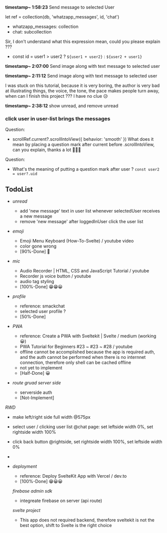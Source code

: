 __**timestamp~ 1:58:23**__
Send message to selected User

let ref = collection(db, 'whatzapp_messages', id, 'chat')
- whatzapp_messages: collection
- chat: subcollection

Sir, I don't understand what this expression mean, could you please explain ???
- const id = user1 > user2 ? `${user1 + user2}` : `${user2 + user1}` 

__**timestamp~ 2:07:00**__
Send image along with text message to selected user

__**timestamp~ 2:11:12**__
Send image along with text message to selected user

I was stuck on this tutorial, because it is very boring, the author is very bad at illustrating things, the voice, the tone, the pace makes people turn away, when can I finish this project ??? I have no clue 😥

__**timestamp~ 2:38:12**__
show unread, and remove unread

### click user in user-list brings the messages

Question:
- scrollRef.current?.scrollIntoView({ behavior: 'smooth' })
What does it mean by placing a question mark after current before .scrollIntoView, can you explain, thanks a lot 🙏🙏🙏

Question: 
- What's the meaning of putting a question mark after user ?
`const user2 = user?.uid`

## TodoList

- _*unread*_ 
  - add 'new message' text in user list whenever selectedUser receives a new message
  - remove 'new message' after loggedInUser click the user list 

- _*emoji*_
  - Emoji Menu Keyboard (How-To-Svelte) / youtube video
  - color gone wrong
  - [90%-Done] 🙂

- _*mic*_ 
  - Audio Recorder | HTML, CSS and JavaScript Tutorial / youtube
  - Recorder js voice button / youtube
  - audio tag styling
  - [100%-Done] 😁😁😀

- _*profile*_
  - reference: smackchat
  - selected user profile ?
  - [50%-Done]

- _*PWA*_
  - reference: Create a PWA with Sveltekit | Svelte / medium (working 😀)
  - PWA Tutorial for Beginners #23 ~ #23 ~ #28 / youtube
  - offline cannot be accomplished because the app is required auth, and the auth cannot be performed when there is no internnet connection, therefore only shell can be cached offline
  - not yet to implement
  - [Half-Done] 😀

- _*route gruad server side*_
  - serverside auth
  - [Not-Implement] 

 _*RWD*_
  - make left/right side full width @575px 
  - select user / clicking user list @chat page: set leftside width 0%, set rightside width 100%
  - click back button @rightside, set rightside width 100%, set leftside width 0%
  - 

- _*deployment*_
  - reference: Deploy SvelteKit App with Vercel / dev.to
  - [100%-Done] 😁😀😀
 
  _*firebase admin sdk*_
  - integreate firebase on server (api route)

  _*svelte project*_
  - This app does not required backend, therefore sveltekit is not the best option, shift to Svelte is the right choice


